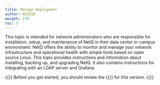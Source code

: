 ```yaml
---
title: Manage Deployment
author: NVIDIA
weight: 170
toc: 2
---
```

This topic is intended for network administrators who are responsible for installation, setup, and maintenance of NetQ in their data center or campus environment. NetQ offers the ability to monitor and manage your network infrastructure and operational health with simple tools based on open source Linux. This topic provides instructions and information about installing, backing up, and upgrading NetQ. It also contains instructions for integrating with an LDAP server and Grafana.

{{<notice tip>}}
Before you get started, you should review the {{<link title="NVIDIA Cumulus NetQ 4.0 Release Notes" text="release notes">}} for this version.
{{</notice>}}
